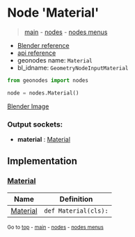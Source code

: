 # Node 'Material'

> [main](../structure.md) - [nodes](nodes.md) - [nodes menus](nodes_menus.md)

- [Blender reference](https://docs.blender.org/manual/en/latest/modeling/geometry_nodes/input/material.html)
- [api reference](https://docs.blender.org/api/current/bpy.types.GeometryNodeInputMaterial.html)
- geonodes name: `Material`
- bl_idname: `GeometryNodeInputMaterial`

```python
from geonodes import nodes

node = nodes.Material()
```

[Blender Image](self.node_image_ref)

### Output sockets:

- **material** : [Material](Material.md)

## Implementation

### [Material](Material.md)

| Name | Definition |
|------|------------|
 | [Material](Material.md#Material-classmethod) | `def Material(cls):` |

<sub>Go to [top](#node-Material) - [main](../structure.md) - [nodes](nodes.md) - [nodes menus](nodes_menus.md)</sub>

